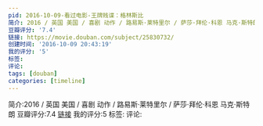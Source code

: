 ```yaml
---
pid: 2016-10-09-看过电影-王牌贱谍：格林斯比
简介: 2016 / 英国 美国 / 喜剧 动作 / 路易斯·莱特里尔 / 萨莎·拜伦·科恩 马克·斯特朗
豆瓣评分: '7.4'
链接: https://movie.douban.com/subject/25830732/
创建时间: '2016-10-09 20:43:19'
我的评分: '5'
标签:
评论:
tags: [douban]
categories: [timeline]
---
```

简介:2016 / 英国 美国 / 喜剧 动作 / 路易斯·莱特里尔 / 萨莎·拜伦·科恩 马克·斯特朗
豆瓣评分:7.4
[链接](https://movie.douban.com/subject/25830732/)
我的评分:5
标签:
评论:
